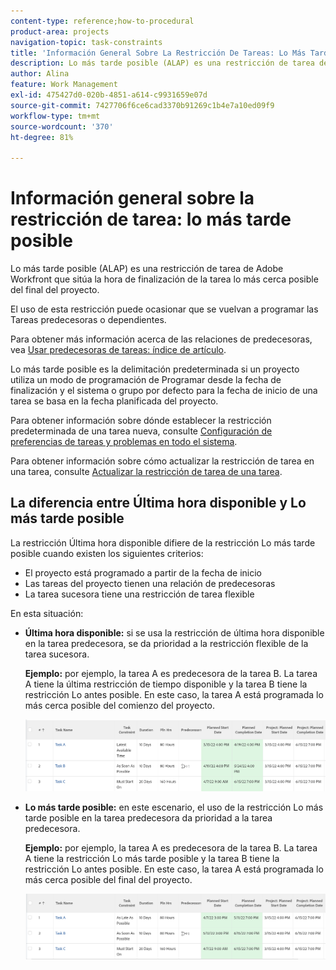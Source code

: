```yaml
---
content-type: reference;how-to-procedural
product-area: projects
navigation-topic: task-constraints
title: 'Información General Sobre La Restricción De Tareas: Lo Más Tarde Posible'
description: Lo más tarde posible (ALAP) es una restricción de tarea de Adobe Workfront que sitúa la hora de finalización de la tarea lo más cerca posible del final del proyecto.
author: Alina
feature: Work Management
exl-id: 475427d0-020b-4851-a614-c9931659e07d
source-git-commit: 7427706f6ce6cad3370b91269c1b4e7a10ed09f9
workflow-type: tm+mt
source-wordcount: '370'
ht-degree: 81%

---
```


# Información general sobre la restricción de tarea: lo más tarde posible

Lo más tarde posible (ALAP) es una restricción de tarea de Adobe Workfront que sitúa la hora de finalización de la tarea lo más cerca posible del final del proyecto.

El uso de esta restricción puede ocasionar que se vuelvan a programar las Tareas predecesoras o dependientes.

Para obtener más información acerca de las relaciones de predecesoras, vea [Usar predecesoras de tareas: índice de artículo](../../../manage-work/tasks/use-prdcssrs/use-task-predecessors.md).

Lo más tarde posible es la delimitación predeterminada si un proyecto utiliza un modo de programación de Programar desde la fecha de finalización y el sistema o grupo por defecto para la fecha de inicio de una tarea se basa en la fecha planificada del proyecto.

Para obtener información sobre dónde establecer la restricción predeterminada de una tarea nueva, consulte [Configuración de preferencias de tareas y problemas en todo el sistema](../../../administration-and-setup/set-up-workfront/configure-system-defaults/set-task-issue-preferences.md).

Para obtener información sobre cómo actualizar la restricción de tarea en una tarea, consulte [Actualizar la restricción de tarea de una tarea](../../../manage-work/tasks/task-constraints/update-task-constraint-of-task.md).

<!--
<div data-mc-conditions="QuicksilverOrClassic.Draft mode">
<h2>Use the As Late As Possible Task Constraint</h2>
<p>(NOTE: replaced with new article linked above) </p>
<p>To update the Task Constraint to As Late As Possible: </p>
<ol>
<li value="1">Go to a task whose Task Constraint you want to update.</li>
<li value="2"> <p data-mc-conditions="QuicksilverOrClassic.Quicksilver">Click the <strong>More</strong> icon <img src="assets/qs-more-icon-on-an-object.png"> next to the task name, then click <strong>Edit</strong>.</p> </li>
<li value="3"> <p>In the <strong>Overview</strong> section, expand the <strong>Task Constraint</strong> drop-down menu.</p> </li>
<li value="4"> <p>Select <strong>As Late As Possible</strong>.</p> </li>
<li value="5">Click <strong>Save Changes</strong>. </li>
</ol>
</div>
-->

## La diferencia entre Última hora disponible y Lo más tarde posible

<!--
<p data-mc-conditions="QuicksilverOrClassic.Draft mode">(NOTE: [! This section is duplicated in "Latest Available Time"] - inserted a snippet for both articles (Alina)) </p>
-->

La restricción Última hora disponible difiere de la restricción Lo más tarde posible cuando existen los siguientes criterios:

* El proyecto está programado a partir de la fecha de inicio
* Las tareas del proyecto tienen una relación de predecesoras
* La tarea sucesora tiene una restricción de tarea flexible

En esta situación:

* **Última hora disponible:** si se usa la restricción de última hora disponible en la tarea predecesora, se da prioridad a la restricción flexible de la tarea sucesora.

  **Ejemplo:** por ejemplo, la tarea A es predecesora de la tarea B. La tarea A tiene la última restricción de tiempo disponible y la tarea B tiene la restricción Lo antes posible. En este caso, la tarea A está programada lo más cerca posible del comienzo del proyecto.

  ![](assets/latest-available-time-task-constraint-in-task-list-350x116.png)

* **Lo más tarde posible:** en este escenario, el uso de la restricción Lo más tarde posible en la tarea predecesora da prioridad a la tarea predecesora.

  **Ejemplo:** por ejemplo, la tarea A es predecesora de la tarea B. La tarea A tiene la restricción Lo más tarde posible y la tarea B tiene la restricción Lo antes posible. En este caso, la tarea A está programada lo más cerca posible del final del proyecto.

  ![](assets/as-late-as-possible-task-constraint-in-task-list-350x104.png)



<!--
<div data-mc-conditions="QuicksilverOrClassic.Draft mode">
<p>(NOTE: this content was here before but it was wrong - according to this issue in Hub, per Dev, the correct functionality is in the snippet above: https://hub.workfront.com/task/6193c6910004bce9de07cda7757f3ce8/updates?email-source=subscribedCommunication) </p>
<p>The Latest Available Time constraint differs from the As Late As Possible constraint when the following criteria exist:</p>
<ul>
<li> The project is scheduled From Completion </li>
<li> Tasks in the project have a predecessor relationship </li>
<li> The predecessor task has a flexible task constraint </li>
</ul>
<p> In this situation: </p>
<ul>
<li> <p><strong>Latest Available Time:</strong> Using the Latest Available Time constraint on the successor task gives priority to flexible constraint of the predecessor.</p> <p>For example, Task A is a predecessor to Task B. Task B has the Latest Available Time constraint and Task A has the As Soon As Possible constraint. In this situation, the task is scheduled as close to the start of the project as possible.</p> </li>
<li> <p><strong>As Late As Possible:</strong> In this scenario, using the As Late As Possible constraint on the successor task gives the priority to the successor task.</p> <p>For example, Task A is a predecessor to Task B. Task B has the As Late As Possible constraint and Task A has the As Soon As Possible constraint. In this situation, the task is scheduled as close to the end of the project as possible.</p> </li>
</ul>
</div>
-->
